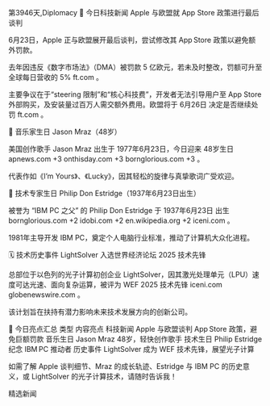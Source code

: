 第3946天,Diplomacy 📰 今日科技新闻
Apple 与欧盟就 App Store 政策进行最后谈判

6月23日，Apple 正与欧盟展开最后谈判，尝试修改其 App Store 政策以避免额外罚款。

去年因违反《数字市场法》（DMA）被罚款 5 亿欧元，若未及时整改，罚额可升至全球每日营收的 5% 
ft.com
。

主要争议在于“steering 限制”和“核心科技费”，开发者无法引导用户至 App Store 外部购买，及安装量过百万人需交额外费用。欧盟将于 6月26日 决定是否继续处罚 
ft.com
。

🎂 音乐家生日
Jason Mraz（48岁）

美国创作歌手 Jason Mraz 出生于 1977年6月23日，今日迎来 48岁生日 
apnews.com
+3
onthisday.com
+3
bornglorious.com
+3
。

代表作如《I’m Yours》、《Lucky》，因其轻松的旋律与真挚歌词广受欢迎。

🧠 技术专家生日
Philip Don Estridge（1937年6月23日出生）

被誉为 “IBM PC 之父” 的 Philip Don Estridge 于 1937年6月23日 出生 
bornglorious.com
+2
idobi.com
+2
en.wikipedia.org
+2
iceni.com
。

1981年主导开发 IBM PC，奠定个人电脑行业标准，推动了计算机大众化进程。

🗓️ 技术历史事件
LightSolver 入选世界经济论坛 2025 技术先锋

总部位于以色列的光子计算初创企业 LightSolver，因其激光处理单元（LPU）速度可达光速、面向复杂运算，被评为 WEF 2025 技术先锋 
iceni.com
globenewswire.com
。

该计划旨在扶持有潜力影响未来技术发展方向的创新公司。

📌 今日亮点汇总
类型	内容亮点
科技新闻	Apple 与欧盟谈判 App Store 政策，避免巨额罚款
音乐生日	Jason Mraz 48岁，轻快创作歌手
技术生日	Philip Estridge 纪念 IBM PC 推动者
历史事件	LightSolver 成为 WEF 技术先锋，展望光子计算

如需了解 Apple 谈判细节、Mraz 的成长轨迹、Estridge 与 IBM PC 的历史意义，或 LightSolver 的光子计算技术，请随时告诉我！

精选新闻